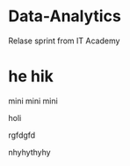 # Data-Analytics
Relase sprint from IT Academy


# he hik
 mini mini mini

holi 

rgfdgfd

nhyhythyhy